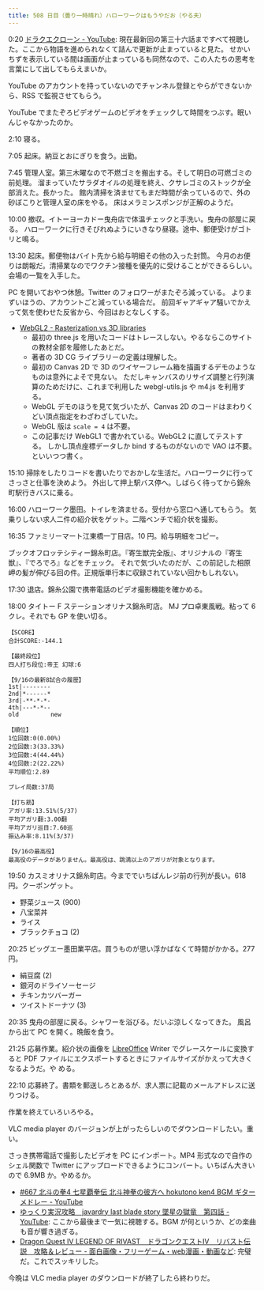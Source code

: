 ```yaml
---
title: 508 日目（曇り一時晴れ）ハローワークはもうやだお（やる夫）
---
```


0:20 [ドラクエクローン - YouTube](https://www.youtube.com/playlist?list=PL0e1C82GbvFA6EcAaXXZO21Lu29bxKVS6):
現在最新回の第三十六話まですべて視聴した。ここから物語を進められなくて詰んで更新が止まっていると見た。
せかいちずを表示している間は画面が止まっているも同然なので、この人たちの思考を言葉にして出してもらえまいか。

YouTube のアカウントを持っていないのでチャンネル登録とやらができないから、RSS で監視させてもらう。

YouTube でまたぞろビデオゲームのビデオをチェックして時間をつぶす。眠いんじゃなかったのか。

2:10 寝る。

7:05 起床。納豆とおにぎりを食う。出勤。

7:45 管理人室。第三木曜なので不燃ゴミを搬出する。そして明日の可燃ゴミの前処理。
溜まっていたサラダオイルの処理を終え、クサレゴミのストックが全部消えた。長かった。
館内清掃を済ませてもまだ時間が余っているので、外の砂ぼこりと管理人室の床をやる。
床はメラミンスポンジが正解のようだ。

10:00 撤収。イトーヨーカドー曳舟店で体温チェックと手洗い。曳舟の部屋に戻る。
ハローワークに行きそびれぬようにいきなり昼寝。途中、郵便受けがゴトリと鳴る。

13:30 起床。郵便物はバイト先から給与明細その他の入った封筒。
今月のお便りは朗報だ。清掃業なのでワクチン接種を優先的に受けることができるらしい。
会場の一覧を入手した。

PC を開いておやつ休憩。Twitter のフォロワーがまたぞろ減っている。
よりまずいほうの、アカウントごと減っている場合だ。
前回ギャアギャア騒いでかえって気を使わせた反省から、今回はおとなしくする。

* [WebGL2 - Rasterization vs 3D libraries](https://webgl2fundamentals.org/webgl/lessons/webgl-2d-vs-3d-library.html)
  * 最初の three.js を用いたコードはトレースしない。やるならこのサイトの教材全部を履修したあとだ。
  * 著者の 3D CG ライブラリーの定義は理解した。
  * 最初の Canvas 2D で 3D のワイヤーフレーム箱を描画するデモのようなものは意外によそで見ない。
    ただしキャンバスのリサイズ調整と行列演算のためだけに、これまで利用した webgl-utils.js や m4.js を利用する。
  * WebGL デモのほうを見て気づいたが、Canvas 2D のコードはまわりくどい頂点指定をわざわざしていた。
  * WebGL 版は `scale = 4` は不要。
  * この記事だけ WebGL1 で書かれている。WebGL2 に直してテストする。
    しかし頂点座標データしか bind するものがないので VAO は不要。といいつつ書く。

15:10 掃除をしたりコードを書いたりでおかしな生活だ。ハローワークに行ってさっさと仕事を決めよう。
外出して押上駅バス停へ。しばらく待ってから錦糸町駅行きバスに乗る。

16:00 ハローワーク墨田。トイレを済ませる。受付から窓口へ通してもらう。
気乗りしない求人二件の紹介状をゲット。二階ベンチで紹介状を撮影。

16:35 ファミリーマート江東橋一丁目店。10 円。給与明細をコピー。

ブックオフロッテシティー錦糸町店。『寄生獣完全版』、オリジナルの『寄生獣』、『でろでろ』などをチェック。
それで気づいたのだが、この前記した相原岬の髪が伸びる回の件。正規版単行本に収録されていない回かもしれない。

17:30 退店。錦糸公園で携帯電話のビデオ撮影機能を確かめる。

18:00 タイトー F ステーションオリナス錦糸町店。
MJ プロ卓東風戦。粘って 6 クレ。それでも GP を使い切る。

```text
【SCORE】
合計SCORE:-144.1

【最終段位】
四人打ち段位:帝王 幻球:6

【9/16の最新8試合の履歴】
1st|--------
2nd|*------*
3rd|-**-*-*-
4th|---*-*--
old         new

【順位】
1位回数:0(0.00%)
2位回数:3(33.33%)
3位回数:4(44.44%)
4位回数:2(22.22%)
平均順位:2.89

プレイ局数:37局

【打ち筋】
アガリ率:13.51%(5/37)
平均アガリ翻:3.00翻
平均アガリ巡目:7.60巡
振込み率:8.11%(3/37)

【9/16の最高役】
最高役のデータがありません。最高役は、跳満以上のアガリが対象となります。
```

19:50 カスミオリナス錦糸町店。今まででいちばんレジ前の行列が長い。618 円。クーポンゲット。

* 野菜ジュース (900)
* 八宝菜丼
* ライス
* ブラックチョコ (2)

20:25 ビッグエー墨田業平店。買うものが思い浮かばなくて時間がかかる。277 円。

* 絹豆腐 (2)
* 銀河のドライソーセージ
* チキンカツバーガー
* ツイストドーナツ (3)

20:35 曳舟の部屋に戻る。シャワーを浴びる。だいぶ涼しくなってきた。
風呂から出て PC を開く。晩飯を食う。

21:25 応募作業。紹介状の画像を [LibreOffice] Writer でグレースケールに変換すると
PDF ファイルにエクスポートするときにファイルサイズがかえって大きくなるようだ。や
める。

22:10 応募終了。書類を郵送しろとあるが、求人票に記載のメールアドレスに送りつける。

作業を終えていろいろやる。

VLC media player のバージョンが上がったらしいのでダウンロードしたい。重い。

さっき携帯電話で撮影したビデオを PC にインポート。MP4 形式なので自作のシェル関数で
Twitter にアップロードできるようにコンバート。いちばん大きいので 6.9MB か。やめるか。

* [&#x23;667 北斗の拳4 七星覇拳伝 北斗神拳の彼方へ hokutono ken4 BGM ギターメドレー - YouTube](https://www.youtube.com/watch?v=x6CGF2YnocQ)
* [ゆっくり実況攻略　javardry last blade story 墜星の獄竜　第四話 - YouTube](https://www.youtube.com/watch?v=0ItdOG4yj_o):
  ここから最後まで一気に視聴する。BGM が何というか、どの楽曲も音が響き過ぎる。
* [Dragon Quest Ⅳ LEGEND OF RIVAST　ドラゴンクエストⅣ　リバスト伝説　攻略＆レビュー - 面白画像・フリーゲーム・web漫画・動画など](http://gazougamewebcomic.blog.fc2.com/blog-entry-182.html):
  完璧だ。これでスッキリした。

今晩は VLC media player のダウンロードが終了したら終わりだ。

[LibreOffice]: https://www.libreoffice.org/
